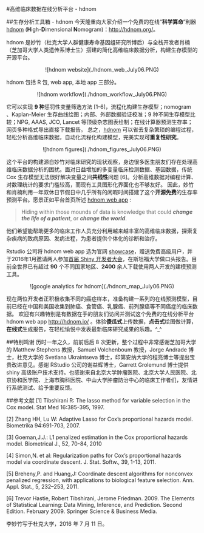 
#高维临床数据在线分析平台 - hdnom

##生存分析工具箱 - hdnom
今天隆重向大家介绍一个免费的在线“**科学算命**”利器 [hdnom](http://hdnom.org/)  (**H**igh-**D**imensional **N**omogram)：<http://hdnom.org/>。

hdnom 是妙竹（杜克大学人群健康寿命基因组研究所博后）与全栈开发者肖楠（芝加哥大学人类遗传系博士生）搭建的简化高维临床数据分析，构建生存模型的开源平台。

<center>![hdnom website](./hdnom_web_July06.PNG) </center>

hdnom 包括 R 包, web app, 本地 app 三部分。
 <center>![hdnom workflow](./hdnom_workflow_July06.PNG) </center>

它可以实现 **9 种**惩罚性变量筛选方法 [1-6]，流程化构建生存模型；nomogram 、Kaplan-Meier 生存曲线绘图；内部、外部数据验证校准；9 种不同生存模型比较；NPG, AAAS, JCO, Lancet 等顶级杂志图表绘制；在线计算器预测生存率；网页多种格式导出直接下载报告。
总之，[hdnom](https://cran.r-project.org/web/packages/hdnom/vignettes/hdnom.html) 可以省去复杂繁琐的编程过程，轻松分析高维临床数据，自动化流程化构建模型，完美实现**可重复性研究**。
 <center>![hdnom figures](./hdnom_figures_July06.PNG) </center>


这个平台的构建源自妙竹对临床研究的现状观察，身边很多医生朋友们存在处理高维临床数据分析的困扰。面对日益增加的多变量临床检测数据、基因数据，传统 Cox 生存模型无法很好解决变量之间**共线性**问题 [6]。分析高维数据对编程计算、对数理统计的要求门槛较高，而现有工具图形化界面化也不够友好。
因此，妙竹和肖楠利用一年双休日节假日中几乎所有的闲暇时间搭建了这个**开源免费**的生存率预测平台。愿景正如平台首页所述 [hdnom web app](http://hdnom.io/) :
>Hiding within those mounds of data is knowledge that could ***change the life of a patient***, or ***change the world***.

他们希望能帮助更多的临床工作人员充分利用越来越丰富的高维临床数据，探索复杂疾病的致病原因、发病进程，为患者提供个体化的诊断和治疗。

Rstudio 公司将 hdnom web app 选为官网 [showcase](https://www.rstudio.com/products/shiny/shiny-user-showcase/)，赠送免费高级用户，并于2016年1月邀请两人参加[首届 Shiny 开发者大会](https://www.eventbrite.com/e/shiny-developer-conference-registration-19153967031)，在斯坦福大学做口头报告。目前全世界已有超过 **90** 个不同国家地区、**2400** 余人下载使用两人开发的建模预测工具。
 <center>![google analytics for hdnom](./hdnom_map_July06.PNG) </center>

现在两位开发者正积极收集不同的癌症样本，准备构建一系列的在线预测模型，目前已经在中国和美国收集到肺癌、食管癌、乳腺癌、前列腺癌等不同癌症的临床数据。
欢迎有兴趣特别是有数据在手的朋友们访问并测试这个免费的在线分析平台 hdnom web app <http://hdnom.io/> 。体验**傻瓜式**上传数据，**点击式**绘图做计算，**在线式**生成报告，在轻松愉悦中发表最新临床研究成果的乐趣。^_^

##特别鸣谢
历时一年之久，前前后后 8 次更新，整个过程中非常感谢芝加哥大学的 Matthew Stephens 教授，Samuel Volchenboum 教授，Jorge Andrade 博士，杜克大学的 Svetlana Ukraintseva 博士，印第安纳大学的程亮博士等提出宝贵改进意见。感谢 RStudio 公司的谢益辉博士，Garrett Grolemund 博士提供 shiny 高级账户技术支持。也感谢来自北京大学肿瘤医院、北京大学人民医院、北京协和医学院、上海市胸科医院、中山大学肿瘤防治中心的临床工作者们，友情进行系统测试、给予重要反馈。

##参考文献
[1] Tibshirani R: The lasso method for variable selection in the Cox model. Stat Med 16:385-395, 1997.

[2] Zhang HH, Lu W: Adaptive Lasso for Cox’s proportional hazards model. Biometrika 94:691-703, 2007.

[3] Goeman,J.J.: L1 penalized estimation in the Cox proportional hazards model. Biometrical J., 52, 70-84, 2010

[4] Simon,N. et al: Regularization paths for Cox’s proportional hazards model via coordinate descent. J. Stat. Softw., 39, 1-13, 2011.

[5] Breheny,P. and Huang,J: Coordinate descent algorithms for nonconvex penalized regression, with applications to biological feature selection. Ann. Appl. Stat., 5, 232–253, 2011.

[6] Trevor Hastie, Robert Tibshirani, Jerome Friedman. 2009. The Elements of Statistical Learning: Data Mining, Inference, and Prediction. Second Edition. February 2009. Springer Science & Business Media.

李妙竹写于杜克大学，2016 年 7 月 11 日。
